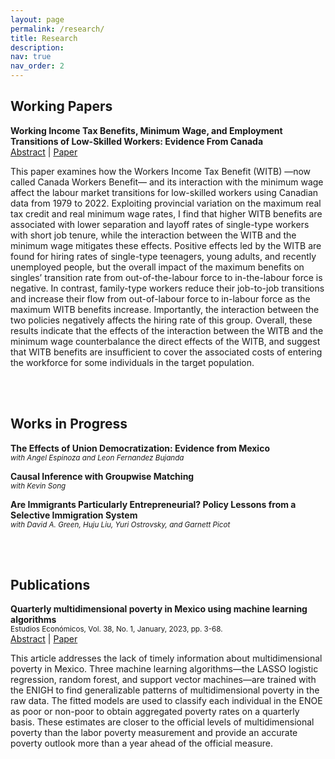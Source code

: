 ```yaml
---
layout: page
permalink: /research/
title: Research
description:
nav: true
nav_order: 2
---
```


## Working Papers

**Working Income Tax Benefits, Minimum Wage, and Employment Transitions of Low-Skilled Workers: Evidence From Canada**  
[Abstract](#abstract1) | [Paper](https://www.dropbox.com/scl/fi/e666cdi3l6ol3br6evsxw/Summer_paper.pdf?rlkey=uxm184oooex1p6vgt4j8bndnc&e=1&dl=0)

<span id="abstract1" style="display: block; margin-top: 1em;">
This paper examines how the Workers Income Tax Benefit (WITB) —now called Canada Workers Benefit— and its interaction with the minimum wage affect the labour market transitions for low-skilled workers using Canadian data from 1979 to 2022. Exploiting provincial variation on the maximum real tax credit and real minimum wage rates, I find that higher WITB benefits are associated with lower separation and layoff rates of single-type workers with short job tenure, while the interaction between the WITB and the minimum wage mitigates these effects. Positive effects led by the WITB are found for hiring rates of single-type teenagers, young adults, and recently unemployed people, but the overall impact of the maximum benefits on singles’ transition rate from out-of-the-labour force to in-the-labour force is negative. In contrast, family-type workers reduce their job-to-job transitions and increase their flow from out-of-labour force to in-labour force as the maximum WITB benefits increase. Importantly, the interaction between the two policies negatively affects the hiring rate of this group. Overall, these results indicate that the effects of the interaction between the WITB and the minimum wage counterbalance the direct effects of the WITB, and suggest that WITB benefits are insufficient to cover the associated costs of entering the workforce for some individuals in the target population.
</span>

<br><br>

## Works in Progress

**The Effects of Union Democratization: Evidence from Mexico**  
<span style="font-size: smaller; font-style: italic;">with Angel Espinoza and Leon Fernandez Bujanda</span>

**Causal Inference with Groupwise Matching**  
<span style="font-size: smaller; font-style: italic;">with Kevin Song</span>

**Are Immigrants Particularly Entrepreneurial? Policy Lessons from a Selective Immigration System**  
<span style="font-size: smaller; font-style: italic;">with David A. Green, Huju Liu, Yuri Ostrovsky, and Garnett Picot</span>

<br><br>

## Publications

**Quarterly multidimensional poverty in Mexico using machine learning algorithms**  
<span style="font-size: smaller;">Estudios Económicos, Vol. 38, No. 1, January, 2023, pp. 3-68.</span>  
[Abstract](#abstract2) | [Paper](https://estudioseconomicos.colmex.mx/index.php/economicos/article/view/435)

<span id="abstract2" style="display: block; margin-top: 1em;">
This article addresses the lack of timely information about multidimensional poverty in Mexico. Three machine learning algorithms—the LASSO logistic regression, random forest, and support vector machines—are trained with the ENIGH to find generalizable patterns of multidimensional poverty in the raw data. The fitted models are used to classify each individual in the ENOE as poor or non-poor to obtain aggregated poverty rates on a quarterly basis. These estimates are closer to the official levels of multidimensional poverty than the labor poverty measurement and provide an accurate poverty outlook more than a year ahead of the official measure.
</span>
